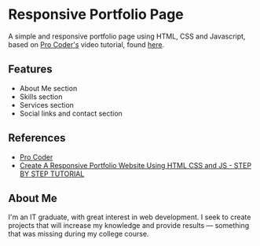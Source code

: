 # Responsive Portfolio Page
A simple and responsive portfolio page using HTML, CSS and Javascript, based on [Pro Coder's](https://www.youtube.com/@procoder09) video tutorial, found [here](https://www.youtube.com/watch?v=xtK57s6QN28).

## Features
- About Me section
- Skills section
- Services section
- Social links and contact section

## References
 - [Pro Coder](https://www.youtube.com/@procoder09)
 - [Create A Responsive Portfolio Website Using HTML CSS and JS - STEP BY STEP TUTORIAL](https://www.youtube.com/watch?v=xtK57s6QN28)

## About Me
I'm an IT graduate, with great interest in ​​web development. I seek to create projects that will increase my knowledge and provide results — something that was missing during my college course.